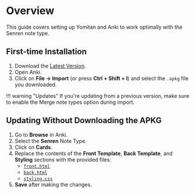 # Overview

This guide covers setting up Yomitan and Anki to work optimally with the Senren note type.

## First-time Installation
1.  Download the [Latest Version](https://github.com/BrenoAqua/Senren/releases/latest).
2.  Open Anki.
3.  Click on **File -> Import** (or press **Ctrl + Shift + I**) and select the `.apkg` file you downloaded.

!!! warning "Updates"
    If you're updating from a previous version, make sure to enable the Merge note types option during import.

## Updating Without Downloading the APKG
1. Go to **Browse** in Anki.
2. Select the **Senren** Note Type.
3. Click on **Cards**.
4. Replace the contents of the **Front Template**, **Back Template**, and **Styling** sections with the provided files:
    - [`front.html`](https://github.com/BrenoAqua/Senren/raw/refs/heads/main/Template/front.html)
    - [`back.html`](https://github.com/BrenoAqua/Senren/raw/refs/heads/main/Template/back.html)
    - [`styling.css`](https://github.com/BrenoAqua/Senren/raw/refs/heads/main/Template/styling.css)
5. **Save** after making the changes.

